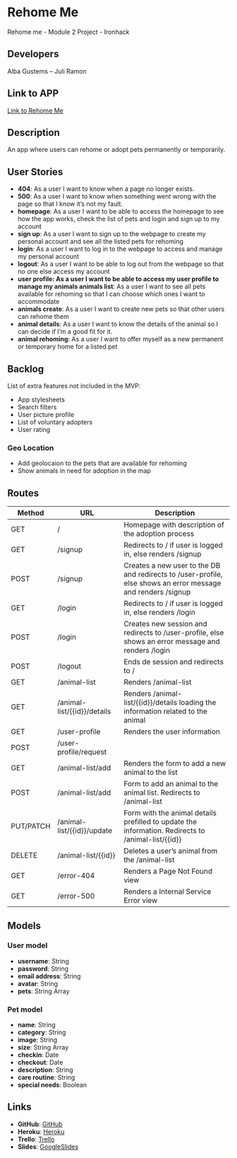 # Rehome Me
Rehome me - Module 2 Project - Ironhack

## Developers
Alba Gustems – Juli Ramon

## Link to APP
[Link to Rehome Me](#)

## Description
An app where users can rehome or adopt pets permanently or temporarily. 

## User Stories
- **404**: As a user I want to know when a page no longer exists.
- **500**: As a user I want to know when something went wrong with the page so that I know it’s not my fault. 
- **homepage**: As a user I want to be able to access the homepage to see how the app works, check the list of pets and login and sign up to my account
- **sign up**: As a user I want to sign up to the webpage to create my personal account and see all the listed pets for rehoming
- **login**: As a user I want to log in to the webpage to access and manage my personal account
- **logout**: As a user I want to be able to log out from the webpage so that no one else access my account
- **user profile: As a user I want to be able to access my user profile to manage my animals
animals list**: As a user I want to see all pets available for rehoming so that I can choose which ones I want to accommodate
- **animals create**: As a user I want to create new pets so that other users can rehome them
- **animal details**: As a user I want to know the details of the animal so I can decide if I’m a good fit for it.
- **animal rehoming**: As a user I want to offer myself as a new permanent or temporary home for a listed pet

## Backlog
List of extra features not included in the MVP:

- App stylesheets
- Search filters
- User picture profile
- List of voluntary adopters
- User rating 

### Geo Location
- Add geolocaion to the pets that are available for rehoming
- Show animals in need for adoption in the map

## Routes
| Method    | URL                         | Description                                                                                                  |
|-----------|-----------------------------|--------------------------------------------------------------------------------------------------------------|
| GET       | /                           | Homepage with description of the adoption process                                                            |
| GET       | /signup                     | Redirects to / if user is logged in, else renders /signup                                                    |
| POST      | /signup                     | Creates a new user to the DB and redirects to /user-profile, else shows an error message and renders /signup |
| GET       | /login                      | Redirects to / if user is logged in, else renders /login                                                     |
| POST      | /login                      | Creates new session and redirects to /user-profile, else shows an error message and renders /login           |
| POST      | /logout                     | Ends de session and redirects to /                                                                           |
| GET       | /animal-list                | Renders /animal-list                                                                                         |
| GET       | /animal-list/{{id}}/details | Renders /animal-list/{{id}}/details loading the information related to the animal                            |
| GET       | /user-profile               | Renders the user information                                                                                 |
| POST      | /user-profile/request       |                                                                                                              |
| GET       | /animal-list/add            | Renders the form to add a new animal to the list                                                             |
| POST      | /animal-list/add            | Form to add an animal to the animal list. Redirects to /animal-list                                          |
| PUT/PATCH | /animal-list/{{id}}/update  | Form with the animal details prefilled to update the information. Redirects to /animal-list/{{id}}           |
| DELETE    | /animal-list/{{id}}         | Deletes a user’s animal from the /animal-list                                                                |  
| GET       | /error-404                  | Renders a Page Not Found view                                                                                | 
| GET       | /error-500                  | Renders a Internal Service Error view                                                                        | 

## Models

### User model
- **username**: String
- **password**: String
- **email address**: String
- **avatar**: String
- **pets**: String Array

### Pet model
- **name**: String
- **category**: String
- **image**: String
- **size**: String Array
- **checkin**: Date
- **checkout**: Date
- **description**: String
- **care routine**: String
- **special needs**: Boolean

## Links
- **GitHub**: [GitHub](https://github.com/juliramon/rehome-me)
- **Heroku**: [Heroku](#)
- **Trello**: [Trello](https://trello.com/b/zdfwIawY/rehome-me)
- **Slides**: [GoogleSlides](#)
